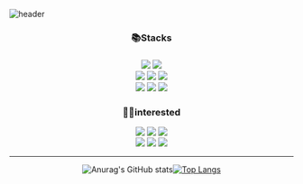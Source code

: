 ![header](https://capsule-render.vercel.app/api?type=waving&color=gradient&height=250&section=header&text=WonHee's%20Github&desc=since%202022&fontSize=60&fontAlignY=35&descSize=15)

<div align="center">

 
<h3>📚Stacks<h3/>


<img src="https://img.shields.io/badge/React-61DAFB?style=flat-square&logo=React&logoColor=white"/></a>
<img src="https://img.shields.io/badge/Redux-764ABC?style=flat-square&logo=Redux&logoColor=white"/></a> <br/>
<img src="https://img.shields.io/badge/HTML5-E34F26?style=flat-square&logo=HTML5&logoColor=white"/></a>
<img src="https://img.shields.io/badge/CSS3-1572B6?style=flat-square&logo=CSS3&logoColor=white"/></a> 
<img src="https://img.shields.io/badge/JavaScript-F7DF1E?style=flat-square&logo=JavaScript&logoColor=white"/></a> <br/>
<img src="https://img.shields.io/badge/Font Awesome-528DD7?style=flat-square&logo=Font Awesome&logoColor=white"/></a>
<img src="https://img.shields.io/badge/MUI-007FFF?style=flat-square&logo=MUI&logoColor=white"/></a>
<img src="https://img.shields.io/badge/styled-components-DB7093?style=flat-square&logo=styled-components&logoColor=white"/></a>



<h3>🤸‍♀️interested</h3>

<img src="https://img.shields.io/badge/Sass-CC6699?style=flat-square&logo=Sass&logoColor=white"/></a>
<img src="https://img.shields.io/badge/React Query-FF4152?style=flat-square&logo=React Query&logoColor=white"/></a>
<img src="https://img.shields.io/badge/TypeScript-3178C6?style=flat-square&logo=TypeScript&logoColor=white"/></a> <br/>
<img src="https://img.shields.io/badge/MySQL-4479A1?style=flat-square&logo=MySQL&logoColor=white"/></a>
<img src="https://img.shields.io/badge/Node.js-339933?style=flat-square&logo=Node.js&logoColor=white"/></a>
<img src="https://img.shields.io/badge/Next.js-000000?style=flat-square&logo=Next.js&logoColor=white"/></a>



<hr/>

  ![Anurag's GitHub stats](https://github-readme-stats.vercel.app/api?username=blueprint-12&show_icons=true&theme=great-gatsby)[![Top Langs](https://github-readme-stats.vercel.app/api/top-langs/?username=blueprint-12&layout=compact&theme=great-gatsby)](https://github.com/blueprint-12/github-readme-stats)



</div>

